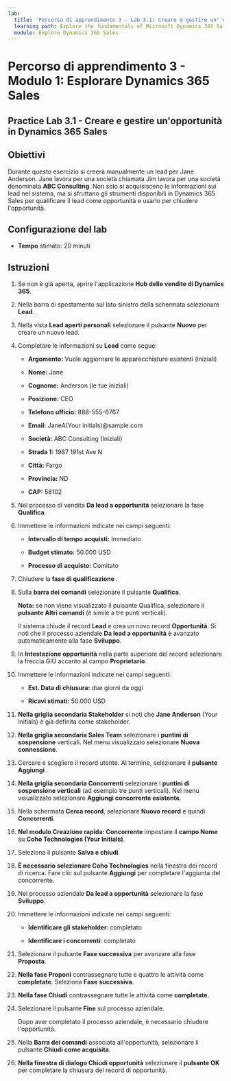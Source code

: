 ```yaml
---
lab:
  title: 'Percorso di apprendimento 3 - Lab 3.1: Creare e gestire un''opportunità in Dynamics 365 Sales'
  learning path: Explore the fundamentals of Microsoft Dynamics 365 Sales
  module: Explore Dynamics 365 Sales
---
```



Percorso di apprendimento 3 - Modulo 1: Esplorare Dynamics 365 Sales
========================

## Practice Lab 3.1 - Creare e gestire un'opportunità in Dynamics 365 Sales 

## Obiettivi

Durante questo esercizio si creerà manualmente un lead per Jane Anderson. Jane lavora per una società chiamata Jim lavora per una società denominata **ABC Consulting**. Non solo si acquisisceno le informazioni sui lead nel sistema, ma si sfruttano gli strumenti disponibili in Dynamics 365 Sales per qualificare il lead come opportunità e usarlo per chiudere l'opportunità.

## Configurazione del lab

  - **Tempo** stimato: 20 minuti

## Istruzioni

1. Se non è già aperta, aprire l'applicazione **Hub delle vendite di Dynamics 365**.

2. Nella barra di spostamento sul lato sinistro della schermata selezionare **Lead**. 

3. Nella vista **Lead aperti personali** selezionare il pulsante **Nuovo** per creare un nuovo lead. 

4. Completare le informazioni su **Lead** come segue:

    - **Argomento:** Vuole aggiornare le apparecchiature esistenti (iniziali)

    - **Nome:** Jane

    - **Cognome:** Anderson (le tue iniziali)

    - **Posizione:** CEO

    - **Telefono ufficio:** 888-555-6767

    - **Email:** JaneA(Your initials)@sample.com

    - **Società:** ABC Consulting (Iniziali)

    - **Strada 1:** 1987 191st Ave N

    - **Città:** Fargo

    - **Provincia:** ND

    - **CAP:** 58102

5. Nel processo di vendita **Da lead a opportunità** selezionare la fase **Qualifica**.

6. Immettere le informazioni indicate nei campi seguenti:

    - **Intervallo di tempo acquisti:** Immediato

    - **Budget stimato:** 50.000 USD 

    - **Processo di acquisto:** Comitato

7. Chiudere la **fase di qualificazione** . 

8.  Sulla **barra dei comandi** selezionare il pulsante **Qualifica**. 

    **Nota:** se non viene visualizzato il pulsante Qualifica, selezionare il **pulsante Altri comandi** (è simile a tre punti verticali). 

    Il sistema chiude il record **Lead** e crea un novo record **Opportunità**. Si noti che il processo aziendale **Da lead a opportunità** è avanzato automaticamente alla fase **Sviluppo**. 

9. In **Intestazione opportunità** nella parte superiore del record selezionare la freccia GIÙ accanto al campo **Proprietario**. 

10. Immettere le informazioni indicate nei campi seguenti:

    - **Est. Data di chiusura:** due giorni da oggi

    - **Ricavi stimati:** 50.000 USD
    
11. **Nella griglia secondaria Stakeholder** si noti che **Jane Anderson** (Your Initials) è già definita come stakeholder. 

12. **Nella griglia secondaria Sales Team** selezionare i **puntini di sospensione** verticali. Nel menu visualizzato selezionare **Nuova connessione**. 

13. Cercare e scegliere il record utente. Al termine, selezionare il **pulsante Aggiungi** . 

14. **Nella griglia secondaria Concorrenti** selezionare i **puntini di sospensione verticali** (ad esempio tre punti verticali). Nel menu visualizzato selezionare **Aggiungi concorrente esistente**. 

15. Nella schermata **Cerca record**, selezionare **Nuovo record** e quindi **Concorrenti**.

16. **Nel modulo Creazione rapida: Concorrente** impostare il **campo Nome** su **Coho Technologies (Your Initials)**.

17. Seleziona il pulsante **Salva e chiudi**.

18. **È necessario selezionare Coho Technologies** nella finestra dei record di ricerca. Fare clic sul pulsante **Aggiungi** per completare l'aggiunta del concorrente.

19. Nel processo aziendale **Da lead a opportunità** selezionare la fase **Sviluppo**. 

20. Immettere le informazioni indicate nei campi seguenti: 

    - **Identificare gli stakeholder**: completato 

    - **Identificare i concorrenti**: completato 

21. Selezionare il pulsante **Fase successiva** per avanzare alla fase **Proposta**. 

22. **Nella fase Proponi** contrassegnare tutte e quattro le attività come **completate**. Seleziona **Fase successiva**.

23. **Nella fase Chiudi** contrassegnare tutte le attività come **completate**. 

24. Selezionare il pulsante **Fine** sul processo aziendale. 

    Dopo aver completato il processo aziendale, è necessario chiudere l'opportunità.

25. Nella **Barra dei comandi** associata all'opportunità, selezionare il pulsante **Chiudi come acquisita**.

26. **Nella finestra di dialogo Chiudi opportunità** selezionare il **pulsante OK** per completare la chiusura del record di opportunità. 


